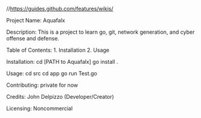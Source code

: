 //https://guides.github.com/features/wikis/

Project Name: Aquafalx

Description:
    This is a project to learn go, git, network generation, and cyber offense and defense.

Table of Contents:
    1. Installation
    2. Usage

Installation:
    cd [PATH to Aquafalx]
    go install .

Usage:
    cd src
    cd app
    go run Test.go

Contributing: private for now

Credits: John Delpizzo (Developer/Creator)

Licensing: Noncommercial